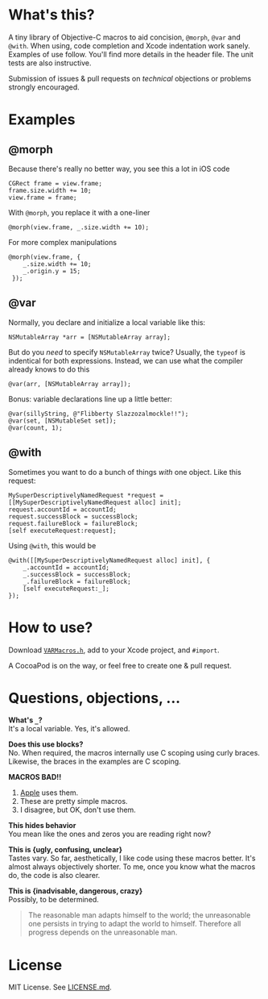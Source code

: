 # What's this?

A tiny library of Objective-C macros to aid concision, `@morph`, `@var` and
`@with`. When using, code completion and Xcode indentation work sanely.
Examples of use follow. You'll find more details in the header file. The unit
tests are also instructive.

Submission of issues & pull requests on *technical* objections or problems
strongly encouraged.

# Examples

## @morph

Because there's really no better way, you see this a lot in iOS code

```
CGRect frame = view.frame;
frame.size.width += 10;
view.frame = frame;
```

With `@morph`, you replace it with a one-liner

```
@morph(view.frame, _.size.width += 10);
```

For more complex manipulations

```
@morph(view.frame, {
    _.size.width += 10;
    _.origin.y = 15;
 });

```

## @var

Normally, you declare and initialize a local variable like this:

```
NSMutableArray *arr = [NSMutableArray array];
```

But do you _need_ to specify `NSMutableArray` twice? Usually, the `typeof` is
indentical for both expressions. Instead, we can use what the compiler already
knows to do this

```
@var(arr, [NSMutableArray array]);
```

Bonus: variable declarations line up a little better:

```
@var(sillyString, @"Flibberty Slazzozalmockle!!");
@var(set, [NSMutableSet set]);
@var(count, 1);
```

## @with

Sometimes you want to do a bunch of things _with_ one object. Like this request:

```
MySuperDescriptivelyNamedRequest *request = [[MySuperDescriptivelyNamedRequest alloc] init];
request.accountId = accountId;
request.successBlock = successBlock;
request.failureBlock = failureBlock;
[self executeRequest:request];
```

Using `@with`, this would be

```
@with([[MySuperDescriptivelyNamedRequest alloc] init], {
    _.accountId = accountId;
    _.successBlock = successBlock;
    _.failureBlock = failureBlock;
    [self executeRequest:_];
});
```

# How to use?

Download [`VARMacros.h`][file], add to your Xcode project, and `#import`. 

A CocoaPod is on the way, or feel free to create one & pull request.

# Questions, objections, ...

**What's `_`?**  
It's a local variable. Yes, it's allowed.

**Does this use blocks?**   
No. When required, the macros internally use C scoping using curly braces.
Likewise, the braces in the examples are C scoping.

**MACROS BAD!!**  
1. [Apple][block.h] uses them.  
2. These are pretty simple macros.  
3. I disagree, but OK, don't use them.

**This hides behavior**  
You mean like the ones and zeros you are reading right now?

**This is {ugly, confusing, unclear}**  
Tastes vary. So far, aesthetically, I like code using these macros better.
It's almost always objectively shorter. To me, once you know what the macros
do, the code is also clearer.

**This is {inadvisable, dangerous, crazy}**  
Possibly, to be determined.

> The reasonable man adapts himself to the world; 
> the unreasonable one persists in trying to adapt the world to himself. 
> Therefore all progress depends on the unreasonable man.

# License

MIT License. See [LICENSE.md][lic].

[block.h]: http://www.opensource.apple.com/source/libclosure/libclosure-59/Block.h
[file]: https://raw.githubusercontent.com/claybridges/libvarobjc/master/varobjc/VARMacros.h
[lic]: https://github.com/claybridges/libvarobjc/blob/master/LICENSE.md

